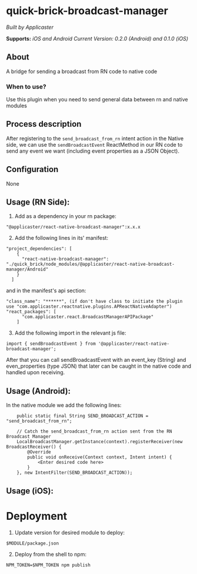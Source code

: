 # quick-brick-broadcast-manager

*Built by Applicaster*

**Supports:** *iOS and Android*
*Current Version: 0.2.0 (Android) and 0.1.0 (iOS)*

## About

A bridge for sending a broadcast from RN code to native code

### When to use?

Use this plugin when you need to send general data between rn and native modules

## Process description
After registering to the ```send_broadcast_from_rn``` intent action in the Native side, we can use the
```sendBroadcastEvent``` ReactMethod in our RN code to send any event we want (including event properties
as a JSON Object).

## Configuration

None


## Usage (RN Side):

1. Add as a dependency in your rn package:
```
"@applicaster/react-native-broadcast-manager":x.x.x
```

2. Add the following lines in its' manifest:
```
"project_dependencies": [
    {
      "react-native-broadcast-manager": "./quick_brick/node_modules/@applicaster/react-native-broadcast-manager/Android"
    }
  ]
```
and in the manifest's api section:
```
"class_name": "******", (if don't have class to initiate the plugin use "com.applicaster.reactnative.plugins.APReactNativeAdapter")
"react_packages": [
      "com.applicaster.react.BroadcastManagerAPIPackage"
    ]
```
3. Add the following import in the relevant js file:
```
import { sendBroadcastEvent } from '@applicaster/react-native-broadcast-manager';
```

After that you can call sendBroadcastEvent with an event_key (String) and even_properties (type JSON) that later can be caught in
the native code and handled upon receiving.

## Usage (Android):

In the native module we add the following lines:
```
    public static final String SEND_BROADCAST_ACTION = "send_broadcast_from_rn";

    // Catch the send_broadcast_from_rn action sent from the RN Broadcast Manager
    LocalBroadcastManager.getInstance(context).registerReceiver(new BroadcastReceiver() {
        @Override
        public void onReceive(Context context, Intent intent) {
            <Enter desired code here>
        }
    }, new IntentFilter(SEND_BROADCAST_ACTION));
```

## Usage (iOS):



# Deployment

1. Update version for desired module to deploy:
```
$MODULE/package.json
```
2. Deploy from the shell to npm:
```
NPM_TOKEN=$NPM_TOKEN npm publish
```
